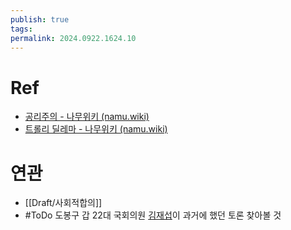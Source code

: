 ```yaml
---
publish: true
tags: 
permalink: 2024.0922.1624.10
---
```

# Ref
- [공리주의 - 나무위키 (namu.wiki)](https://namu.wiki/w/%EA%B3%B5%EB%A6%AC%EC%A3%BC%EC%9D%98)
- [트롤리 딜레마 - 나무위키 (namu.wiki)](https://namu.wiki/w/%ED%8A%B8%EB%A1%A4%EB%A6%AC%20%EB%94%9C%EB%A0%88%EB%A7%88)

# 연관
- [[Draft/사회적합의]]
- #ToDo 도봉구 갑 22대 국회의원 [김재섭](https://namu.wiki/w/%EA%B9%80%EC%9E%AC%EC%84%AD)이 과거에 했던 토론 찾아볼 것
